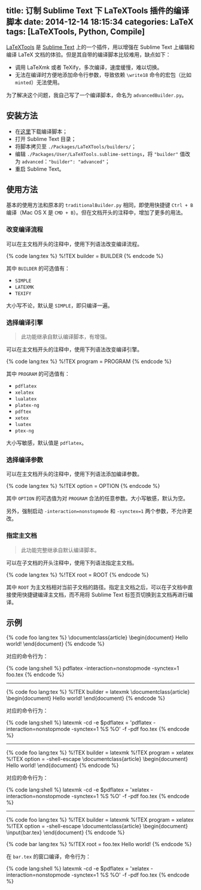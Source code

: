 title: 订制 Sublime Text 下 LaTeXTools 插件的编译脚本
date: 2014-12-14 18:15:34
categories: LaTeX
tags: [LaTeXTools, Python, Compile]
---

[LaTeXTools](https://github.com/SublimeText/LaTeXTools) 是 [Sublime Text](http://www.sublimetext.com) 上的一个插件，用以增强在 Sublime Text 上编辑和编译 LaTeX 文档的体验。但是其自带的编译脚本比较难用，缺点如下：

* 调用 LaTeXmk 或者 TeXify，多次编译，速度缓慢，难以切换。
* 无法在编译时方便地添加命令行参数，导致依赖 `\write18` 命令的宏包（比如 `minted`）无法使用。

为了解决这个问题，我自己写了一个编译脚本，命名为 `advancedBuilder.py`。

<!--more-->

## 安装方法

* 在[这里]({{site.url}}/attachment/LaTeX-useful-tools/advancedBuilder.py)下载编译脚本；
* 打开 Sublime Text 目录；
* 将脚本拷贝至 `./Packages/LaTeXTools/builders/`；
* 编辑 `./Packages/User/LaTeXTools.sublime-settings`，将 `"builder"` 值改为 `advanced`：`"builder": "advanced"`；
* 重启 Sublime Text。

## 使用方法

基本的使用方法和原本的 `traditionalBuilder.py` 相同，即使用快捷键 `Ctrl + B` 编译（Mac OS X 是 `CMD + B`）。但在文档开头的注释中，增加了更多的用法。

### 改变编译流程

可以在主文档开头的注释中，使用下列语法改变编译流程。

{% code lang:tex %}
%!TEX builder = BUILDER
{% endcode %}

其中 `BUILDER` 的可选值有：

* `SIMPLE`
* `LATEXMK`
* `TEXIFY`

大小写不论，默认是 `SIMPLE`，即只编译一遍。

### 选择编译引擎

> 此功能继承自默认编译脚本，有增强。

可以在主文档开头的注释中，使用下列语法改变编译引擎。

{% code lang:tex %}
%!TEX program = PROGRAM
{% endcode %}

其中 `PROGRAM` 的可选值有：

* `pdflatex`
* `xelatex`
* `lualatex`
* `platex-ng`
* `pdftex`
* `xetex`
* `luatex`
* `ptex-ng`

大小写敏感，默认值是 `pdflatex`。

### 选择编译参数

可以在主文档开头的注释中，使用下列语法添加编译参数。

{% code lang:tex %}
%!TEX option = OPTION
{% endcode %}

其中 `OPTION` 的可选值为对 `PROGRAM` 合法的任意参数。大小写敏感，默认为空。

另外，强制启动 `-interaction=nonstopmode` 和 `-synctex=1` 两个参数，不允许更改。

### 指定主文档

> 此功能完整继承自默认编译脚本。

可以在子文档的开头注释中，使用下列语法指定主文档。

{% code lang:tex %}
%!TEX root = ROOT
{% endcode %}

其中 `ROOT` 为主文档相对当前子文档的路径。指定主文档之后，可以在子文档中直接使用快捷键编译主文档，而不用将 Sublime Text 标签页切换到主文档再进行编译。

## 示例

{% code foo lang:tex %}
\documentclass{article}
\begin{document}
Hello world!
\end{document}
{% endcode %}

对应的命令行为：

{% code lang:shell %}
pdflatex -interaction=nonstopmode -synctex=1  foo.tex
{% endcode %}

-------

{% code foo lang:tex %}
%!TEX builder = latexmk
\documentclass{article}
\begin{document}
Hello world!
\end{document}
{% endcode %}

对应的命令行为：

{% code lang:shell %}
latexmk -cd -e $pdflatex = 'pdflatex -interaction=nonstopmode -synctex=1  %S %O' -f -pdf foo.tex
{% endcode %}

-------

{% code foo lang:tex %}
%!TEX builder = latexmk
%!TEX program = xelatex
%!TEX option = -shell-escape
\documentclass{article}
\begin{document}
Hello world!
\end{document}
{% endcode %}

对应的命令行为：

{% code lang:shell %}
latexmk -cd -e $pdflatex = 'xelatex -interaction=nonstopmode -synctex=1  %S %O' -f -pdf foo.tex
{% endcode %}

-------

{% code foo lang:tex %}
%!TEX builder = latexmk
%!TEX program = xelatex
%!TEX option = -shell-escape
\documentclass{article}
\begin{document}
\input{bar.tex}
\end{document}
{% endcode %}

{% code bar lang:tex %}
%!TEX root = foo.tex
Hello world!
{% endcode %}

在 `bar.tex` 的窗口编译，命令行为：

{% code lang:shell %}
latexmk -cd -e $pdflatex = 'xelatex -interaction=nonstopmode -synctex=1  %S %O' -f -pdf foo.tex
{% endcode %}
